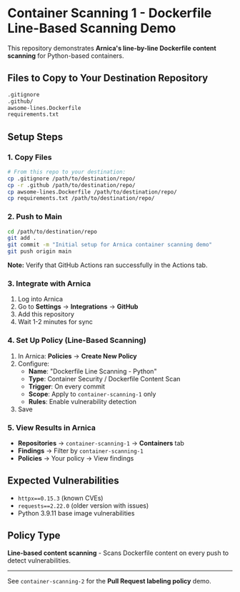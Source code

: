 # Container Scanning 1 - Dockerfile Line-Based Scanning Demo

This repository demonstrates **Arnica's line-by-line Dockerfile content scanning** for Python-based containers.

## Files to Copy to Your Destination Repository

```bash
.gitignore
.github/
awsome-lines.Dockerfile
requirements.txt
```

## Setup Steps

### 1. Copy Files
```bash
# From this repo to your destination:
cp .gitignore /path/to/destination/repo/
cp -r .github /path/to/destination/repo/
cp awsome-lines.Dockerfile /path/to/destination/repo/
cp requirements.txt /path/to/destination/repo/
```

### 2. Push to Main
```bash
cd /path/to/destination/repo
git add .
git commit -m "Initial setup for Arnica container scanning demo"
git push origin main
```

**Note:** Verify that GitHub Actions ran successfully in the Actions tab.

### 3. Integrate with Arnica
1. Log into Arnica
2. Go to **Settings** → **Integrations** → **GitHub**
3. Add this repository
4. Wait 1-2 minutes for sync

### 4. Set Up Policy (Line-Based Scanning)
1. In Arnica: **Policies** → **Create New Policy**
2. Configure:
   - **Name**: "Dockerfile Line Scanning - Python"
   - **Type**: Container Security / Dockerfile Content Scan
   - **Trigger**: On every commit
   - **Scope**: Apply to `container-scanning-1` only
   - **Rules**: Enable vulnerability detection
3. Save

### 5. View Results in Arnica
- **Repositories** → `container-scanning-1` → **Containers** tab
- **Findings** → Filter by `container-scanning-1`
- **Policies** → Your policy → View findings

## Expected Vulnerabilities
- `httpx==0.15.3` (known CVEs)
- `requests==2.22.0` (older version with issues)
- Python 3.9.11 base image vulnerabilities

## Policy Type
**Line-based content scanning** - Scans Dockerfile content on every push to detect vulnerabilities.

---

See `container-scanning-2` for the **Pull Request labeling policy** demo.
